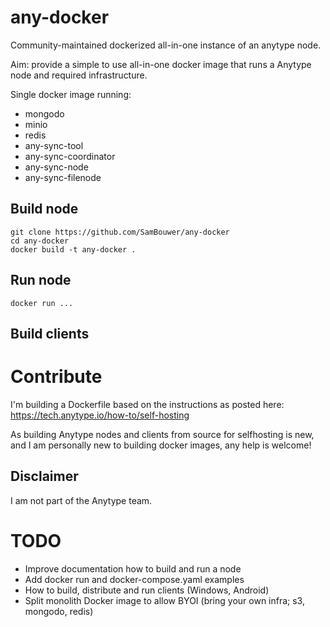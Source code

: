 # any-docker
Community-maintained dockerized all-in-one instance of an anytype node.

Aim: provide a simple to use all-in-one docker image that runs a Anytype node and required infrastructure.

Single docker image running:

* mongodo
* minio
* redis
* any-sync-tool
* any-sync-coordinator
* any-sync-node
* any-sync-filenode

## Build node
```
git clone https://github.com/SamBouwer/any-docker
cd any-docker
docker build -t any-docker .
```

## Run node
```
docker run ...
```

## Build clients

# Contribute

I'm building a Dockerfile based on the instructions as posted here: https://tech.anytype.io/how-to/self-hosting

As building Anytype nodes and clients from source for selfhosting is new, and I am personally new to building docker images, any help is welcome!

## Disclaimer

I am not part of the Anytype team.

# TODO
* Improve documentation how to build and run a node
* Add docker run and docker-compose.yaml examples 
* How to build, distribute and run clients (Windows, Android)
* Split monolith Docker image to allow BYOI (bring your own infra; s3, mongodo, redis)
